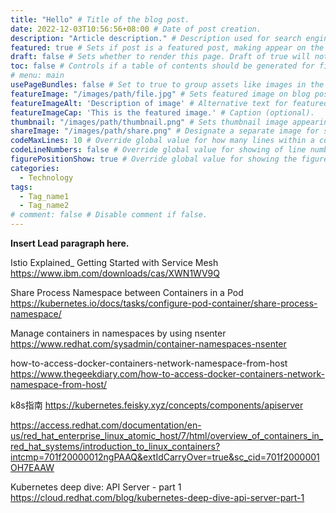 ```yaml
---
title: "Hello" # Title of the blog post.
date: 2022-12-03T10:56:56+08:00 # Date of post creation.
description: "Article description." # Description used for search engine.
featured: true # Sets if post is a featured post, making appear on the home page side bar.
draft: false # Sets whether to render this page. Draft of true will not be rendered.
toc: false # Controls if a table of contents should be generated for first-level links automatically.
# menu: main
usePageBundles: false # Set to true to group assets like images in the same folder as this post.
featureImage: "/images/path/file.jpg" # Sets featured image on blog post.
featureImageAlt: 'Description of image' # Alternative text for featured image.
featureImageCap: 'This is the featured image.' # Caption (optional).
thumbnail: "/images/path/thumbnail.png" # Sets thumbnail image appearing inside card on homepage.
shareImage: "/images/path/share.png" # Designate a separate image for social media sharing.
codeMaxLines: 10 # Override global value for how many lines within a code block before auto-collapsing.
codeLineNumbers: false # Override global value for showing of line numbers within code block.
figurePositionShow: true # Override global value for showing the figure label.
categories:
  - Technology
tags:
  - Tag_name1
  - Tag_name2
# comment: false # Disable comment if false.
---
```


**Insert Lead paragraph here.**

Istio Explained_ Getting Started with Service Mesh  https://www.ibm.com/downloads/cas/XWN1WV9Q

Share Process Namespace between Containers in a Pod  https://kubernetes.io/docs/tasks/configure-pod-container/share-process-namespace/

Manage containers in namespaces by using nsenter https://www.redhat.com/sysadmin/container-namespaces-nsenter

how-to-access-docker-containers-network-namespace-from-host  https://www.thegeekdiary.com/how-to-access-docker-containers-network-namespace-from-host/


k8s指南 https://kubernetes.feisky.xyz/concepts/components/apiserver

https://access.redhat.com/documentation/en-us/red_hat_enterprise_linux_atomic_host/7/html/overview_of_containers_in_red_hat_systems/introduction_to_linux_containers?intcmp=701f20000012ngPAAQ&extIdCarryOver=true&sc_cid=701f2000001OH7EAAW


Kubernetes deep dive: API Server - part 1 https://cloud.redhat.com/blog/kubernetes-deep-dive-api-server-part-1

